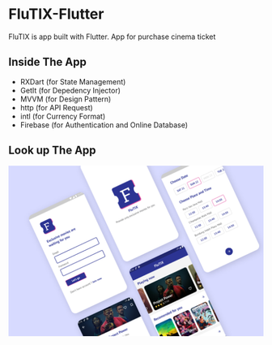 # FluTIX-Flutter

FluTIX is app built with Flutter. App for purchase cinema ticket

## Inside The App

  - RXDart (for State Management)
  - GetIt (for Depedency Injector)
  - MVVM (for Design Pattern)
  - http (for API Request)
  - intl (for Currency Format)
  - Firebase (for Authentication and Online Database)

## Look up The App

![Alt](flutix-cover.png)
